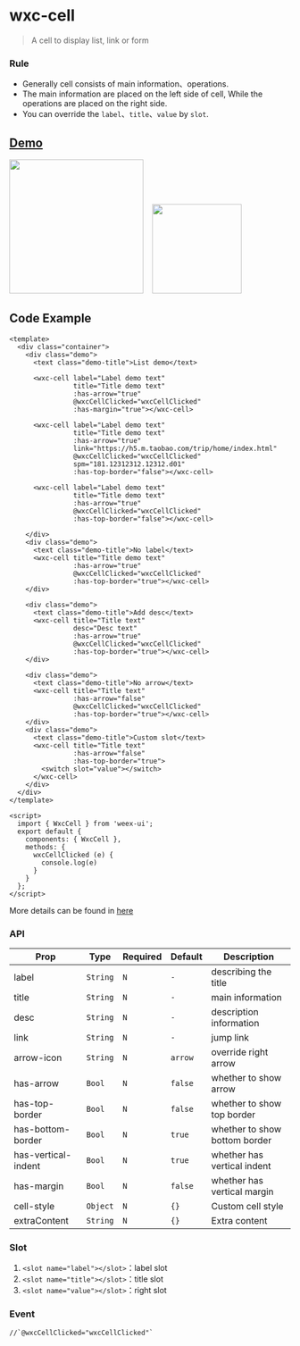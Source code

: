 # wxc-cell 

> A cell to display list, link or form

### Rule
  - Generally cell consists of main information、operations.
  - The main information are placed on the left side of cell, While the operations are placed on the right side.
  - You can override the `label`、`title`、`value` by `slot`. 
  

## [Demo](https://h5.m.taobao.com/trip/wxc-cell/index.html?_wx_tpl=https%3A%2F%2Fh5.m.taobao.com%2Ftrip%2Fwxc-cell%2Fdemo%2Findex.native-min.js)
<img src="https://img.alicdn.com/tfs/TB1mIA5c5qAXuNjy1XdXXaYcVXa-750-1334.jpg" width="240"/>&nbsp;&nbsp;&nbsp;&nbsp;<img src="https://img.alicdn.com/tfs/TB15ta_SpXXXXcFaVXXXXXXXXXX-191-197.png" width="160"/>

## Code Example

```vue
<template>
  <div class="container">
    <div class="demo">
      <text class="demo-title">List demo</text>

      <wxc-cell label="Label demo text"
                title="Title demo text"
                :has-arrow="true"
                @wxcCellClicked="wxcCellClicked"
                :has-margin="true"></wxc-cell>

      <wxc-cell label="Label demo text"
                title="Title demo text"
                :has-arrow="true"
                link="https://h5.m.taobao.com/trip/home/index.html"
                @wxcCellClicked="wxcCellClicked"
                spm="181.12312312.12312.d01"
                :has-top-border="false"></wxc-cell>

      <wxc-cell label="Label demo text"
                title="Title demo text"
                :has-arrow="true"
                @wxcCellClicked="wxcCellClicked"
                :has-top-border="false"></wxc-cell>

    </div>
    <div class="demo">
      <text class="demo-title">No label</text>
      <wxc-cell title="Title demo text"
                :has-arrow="true"
                @wxcCellClicked="wxcCellClicked"
                :has-top-border="true"></wxc-cell>
    </div>

    <div class="demo">
      <text class="demo-title">Add desc</text>
      <wxc-cell title="Title text"
                desc="Desc text"
                :has-arrow="true"
                @wxcCellClicked="wxcCellClicked"
                :has-top-border="true"></wxc-cell>
    </div>

    <div class="demo">
      <text class="demo-title">No arrow</text>
      <wxc-cell title="Title text"
                :has-arrow="false"
                @wxcCellClicked="wxcCellClicked"
                :has-top-border="true"></wxc-cell>
    </div>
    <div class="demo">
      <text class="demo-title">Custom slot</text>
      <wxc-cell title="Title text"
                :has-arrow="false"
                :has-top-border="true">
        <switch slot="value"></switch>
      </wxc-cell>
    </div>
  </div>
</template>

<script>
  import { WxcCell } from 'weex-ui';
  export default {
    components: { WxcCell },
    methods: {
      wxcCellClicked (e) {
        console.log(e)
      }
    }
  };
</script>
```
More details can be found in [here](https://github.com/alibaba/weex-ui/blob/master/example/cell/index.vue)


### API

| Prop      | Type   |Required  | Default   | Description  |
|-------------|------------|--------|--------|-----|
| label | `String` | `N`|  `-` |describing the title|
| title | `String` | `N`|  `-` | main information |
| desc  | `String` | `N`| `-` | description information |
| link  | `String` | `N`| `-`| jump link |
| arrow-icon | `String` | `N`|`arrow` |  override right arrow |
| has-arrow | `Bool` |`N`| `false` |  whether to show arrow |
| has-top-border | `Bool` | `N`| `false` |  whether to show top border |
| has-bottom-border | `Bool` | `N`| `true` | whether to show bottom border |
| has-vertical-indent | `Bool` | `N`| `true` |  whether has vertical indent|
| has-margin | `Bool` |`N`| `false` | whether has vertical margin |
| cell-style | `Object` |`N`| `{}` | Custom cell style |
| extraContent | `String` |`N`| `{}` | Extra content |

### Slot
1. `<slot name="label"></slot>`：label slot
2. `<slot name="title"></slot>`：title slot
3. `<slot name="value"></slot>`：right slot


### Event

```
//`@wxcCellClicked="wxcCellClicked"`
```
